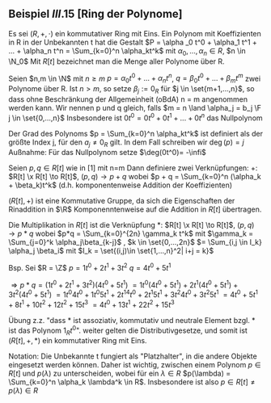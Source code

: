 ## Beispiel $III$.15 [Ring der Polynome] 
Es sei $(R, +, \cdot)$ ein kommutativer Ring mit Eins.
Ein Polynom mit Koeffizienten in R in der Unbekannten t hat die Gestalt
$P = \alpha _0 t^0 + \alpha_1 t^1 + ... + \alpha_n t^n = \Sum_{k=0}^n \alpha_kt^k$
mit $\alpha_0,...,\alpha_n \in R$, $n \in \N_0$
Mit $R[t]$ bezeichnet man die Menge aller Polynome über R.

Seien $n,m \in \N$ mit $n \geq m$
$p = \alpha_0t^0 + ... + \alpha_nt^n$, $q = \beta_0t^0+...+\beta_mt^m$ 
zwei Polynome über R.
Ist $n > m$, so setze $\beta_j := 0_R$ für $j \in \set{m+1,...,n}$, so dass ohne Beschränkung der Allgemeinheit (oBdA) n = m angenommen werden kann.
Wir nennen p und q gleich, falls $m = n \land \alpha_j = b_j \F j \in \set{0,...,n}$ 
Insbesondere ist $0 t^0 = 0 t^0 + 0 t^1 + ... + 0 t^n$ das Nullpolynom

Der Grad des Polynoms $p = \Sum_{k=0}^n \alpha_kt^k$ ist definiert als der größte Index j, für den $a_j \neq 0_R$ gilt.
In dem Fall schreiben wir $\deg(p)=j$ 
Außnahme: Für das Nullpolynom setze $\deg(0t^0)= -\infi$ 

Seien $p,q \in R[t]$ wie in [1] mit n=m
Dann definiere zwei Verknüpfungen:
+: $R[t] \x R[t] \to R[t]$, $(p,q) \to p + q$
wobei $p + q = \Sum_{k=0}^n (\alpha_k + \beta_k)t^k$ 
(d.h. komponentenweise Addition der Koeffizienten)

$(R[t],+)$ ist eine Kommutative Gruppe, da sich die Eigenschaften der Rinaddition in $\R$ Komponenntenweise auf die Addition in $R[t]$ übertragen.

Die Multiplikation in $R[t]$ ist die Verknüpfung
\*: $R[t] \x R[t] \to R[t]$, $(p,q) \to p*q$ 
wobei $p*q = \Sum_{k=0}^{2n} \gamma_k t^k$ 
mit $\gamma_k = \Sum_{j=0}^k \alpha_j\beta_{k-j}$ , $k \in \set{0,...,2n}$ 
$= \Sum_{i,j \in I_k} \alpha_j \beta_i$ mit $I_k = \set{(i,j)\in \set{1,...,n}^2| i+j = k}$ 

Bsp.
Sei $R = \Z$ 
$p = 1 t^0+2t^1+3t^2$
$q = 4t^0+5t^1$ 

$\Rightarrow p * q = (1t^0+2t^1+3t^2)(4t^0+5t^1)$ 
$=1t^0(4t^0+5t^1)+ 2t^1(4t^0 +5t^1) + 3t^2(4t^0+5t^1)$ 
$= 1t^0 4t^0 + 1t^0 5t^1 + 2t^14t^0 + 2t^1 5t^1 + 3t^2 4t^0 + 3t^2  5t^1$ 
$= 4t^0 + 5t^1 + 8t^1 + 10 t^2 + 12 t^2 + 15 t^3$
$= 4t^0 + 13t^1 + 22 t^2 + 15 t^3$ 

Übung z.z. "dass * ist assoziativ, kommutativ und neutrale Element bzgl. * ist das Polynom $1_Rt^0$".
weiter gelten die Distributivgesetze, und somit ist $(R[t],+,*)$ ein kommutativer Ring mit Eins.

Notation:
Die Unbekannte t fungiert als "Platzhalter", in die andere Objekte eingesetzt werden können.
Daher ist wichtig, zwischen einem Polynom $p\in R[t]$ und $p(\lambda)$ zu unterscheiden, wobei für ein $\lambda \in R$ 
$p(\lambda) = \Sum_{k=0}^n \alpha_k \lambda^k \in R$.
Insbesondere ist also $p \in R[t] \neq p(\lambda) \in R$ 




